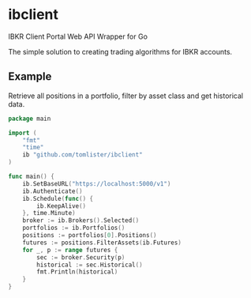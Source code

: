 # ibclient
IBKR Client Portal Web API Wrapper for Go

The simple solution to creating trading algorithms for IBKR accounts.

## Example
Retrieve all positions in a portfolio, filter by asset class and get historical data.
```go
package main

import (
	"fmt"
	"time"
	ib "github.com/tomlister/ibclient"
)

func main() {
  	ib.SetBaseURL("https://localhost:5000/v1")
	ib.Authenticate()
	ib.Schedule(func() {
		ib.KeepAlive()
	}, time.Minute)
	broker := ib.Brokers().Selected()
	portfolios := ib.Portfolios()
	positions := portfolios[0].Positions()
	futures := positions.FilterAssets(ib.Futures)
	for _, p := range futures {
		sec := broker.Security(p)
		historical := sec.Historical()
		fmt.Println(historical)
	}
}
```
